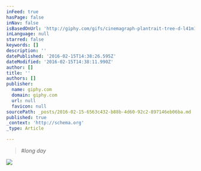 ```yaml
---
inFeed: true
hasPage: false
inNav: false
isBasedOnUrl: 'http://giphy.com/gifs/cinemagraph-plantrait-tree-d-l41m1BRyc0LAfY9Y4'
inLanguage: null
starred: false
keywords: []
description: ''
datePublished: '2016-02-15T14:38:26.595Z'
dateModified: '2016-02-15T14:38:11.990Z'
author: []
title: ''
authors: []
publisher:
  name: giphy.com
  domain: giphy.com
  url: null
  favicon: null
sourcePath: _posts/2016-02-15-6563c432-b88b-4d60-92c2-897146eb06ba.md
published: true
_context: 'http://schema.org'
_type: Article

---
```

> _\#long day_

![](https://media.giphy.com/media/l41m1BRyc0LAfY9Y4/giphy.gif)
